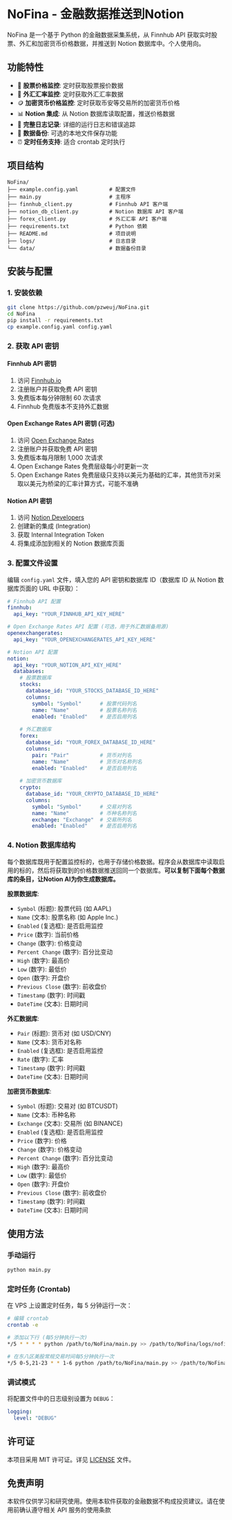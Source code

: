 # NoFina - 金融数据推送到Notion

NoFina 是一个基于 Python 的金融数据采集系统，从 Finnhub API 获取实时股票、外汇和加密货币价格数据，并推送到 Notion 数据库中。个人使用向。

## 功能特性

- 🏢 **股票价格监控**: 定时获取股票报价数据
- 💱 **外汇汇率监控**: 定时获取外汇汇率数据  
- 🪙 **加密货币价格监控**: 定时获取币安等交易所的加密货币价格
- 📊 **Notion 集成**: 从 Notion 数据库读取配置，推送价格数据
- 📝 **完整日志记录**: 详细的运行日志和错误追踪
- 💾 **数据备份**: 可选的本地文件保存功能
- ⏰ **定时任务支持**: 适合 crontab 定时执行

## 项目结构

```
NoFina/
├── example.config.yaml          # 配置文件
├── main.py                      # 主程序
├── finnhub_client.py            # Finnhub API 客户端
├── notion_db_client.py          # Notion 数据库 API 客户端
├── forex_client.py              # 外汇汇率 API 客户端
├── requirements.txt             # Python 依赖
├── README.md                    # 项目说明
├── logs/                        # 日志目录
└── data/                        # 数据备份目录
```

## 安装与配置

### 1. 安装依赖

```bash
git clone https://github.com/pzweuj/NoFina.git
cd NoFina
pip install -r requirements.txt
cp example.config.yaml config.yaml
```

### 2. 获取 API 密钥

#### Finnhub API 密钥
1. 访问 [Finnhub.io](https://finnhub.io/)
2. 注册账户并获取免费 API 密钥
3. 免费版本每分钟限制 60 次请求
4. Finnhub 免费版本不支持外汇数据

#### Open Exchange Rates API 密钥 (可选)
1. 访问 [Open Exchange Rates](https://openexchangerates.org/)
2. 注册账户并获取免费 API 密钥
3. 免费版本每月限制 1,000 次请求
4. Open Exchange Rates 免费层级每小时更新一次
5. Open Exchange Rates 免费层级只支持以美元为基础的汇率，其他货币对采取以美元为桥梁的汇率计算方式，可能不准确

#### Notion API 密钥
1. 访问 [Notion Developers](https://developers.notion.com/)
2. 创建新的集成 (Integration)
3. 获取 Internal Integration Token
4. 将集成添加到相关的 Notion 数据库页面

### 3. 配置文件设置

编辑 `config.yaml` 文件，填入您的 API 密钥和数据库 ID（数据库 ID 从 Notion 数据库页面的 URL 中获取）：

```yaml
# Finnhub API 配置
finnhub:
  api_key: "YOUR_FINNHUB_API_KEY_HERE"

# Open Exchange Rates API 配置 (可选，用于外汇数据备用源)
openexchangerates:
  api_key: "YOUR_OPENEXCHANGERATES_API_KEY_HERE"

# Notion API 配置
notion:
  api_key: "YOUR_NOTION_API_KEY_HERE"
  databases:
    # 股票数据库
    stocks:
      database_id: "YOUR_STOCKS_DATABASE_ID_HERE"
      columns:
        symbol: "Symbol"      # 股票代码列名
        name: "Name"          # 股票名称列名
        enabled: "Enabled"    # 是否启用列名
        
    # 外汇数据库
    forex:
      database_id: "YOUR_FOREX_DATABASE_ID_HERE"
      columns:
        pair: "Pair"          # 货币对列名
        name: "Name"          # 货币对名称列名
        enabled: "Enabled"    # 是否启用列名
        
    # 加密货币数据库
    crypto:
      database_id: "YOUR_CRYPTO_DATABASE_ID_HERE"
      columns:
        symbol: "Symbol"      # 交易对列名
        name: "Name"          # 币种名称列名
        exchange: "Exchange"  # 交易所列名
        enabled: "Enabled"    # 是否启用列名
```

### 4. Notion 数据库结构

每个数据库既用于配置监控标的，也用于存储价格数据。程序会从数据库中读取启用的标的，然后将获取到的价格数据推送回同一个数据库。**可以复制下面每个数据库的条目，让Notion AI为你生成数据库。**

**股票数据库**:
- `Symbol` (标题): 股票代码 (如 AAPL)
- `Name` (文本): 股票名称 (如 Apple Inc.)
- `Enabled` (复选框): 是否启用监控
- `Price` (数字): 当前价格
- `Change` (数字): 价格变动
- `Percent Change` (数字): 百分比变动
- `High` (数字): 最高价
- `Low` (数字): 最低价
- `Open` (数字): 开盘价
- `Previous Close` (数字): 前收盘价
- `Timestamp` (数字): 时间戳
- `DateTime` (文本): 日期时间

**外汇数据库**:
- `Pair` (标题): 货币对 (如 USD/CNY)
- `Name` (文本): 货币对名称
- `Enabled` (复选框): 是否启用监控
- `Rate` (数字): 汇率
- `Timestamp` (数字): 时间戳
- `DateTime` (文本): 日期时间

**加密货币数据库**:
- `Symbol` (标题): 交易对 (如 BTCUSDT)
- `Name` (文本): 币种名称
- `Exchange` (文本): 交易所 (如 BINANCE)
- `Enabled` (复选框): 是否启用监控
- `Price` (数字): 价格
- `Change` (数字): 价格变动
- `Percent Change` (数字): 百分比变动
- `High` (数字): 最高价
- `Low` (数字): 最低价
- `Open` (数字): 开盘价
- `Previous Close` (数字): 前收盘价
- `Timestamp` (数字): 时间戳
- `DateTime` (文本): 日期时间

## 使用方法

### 手动运行

```bash
python main.py
```

### 定时任务 (Crontab)

在 VPS 上设置定时任务，每 5 分钟运行一次：

```bash
# 编辑 crontab
crontab -e

# 添加以下行 (每5分钟执行一次)
*/5 * * * * python /path/to/NoFina/main.py >> /path/to/NoFina/logs/nofina_cron.log 2>&1

# 在东八区美股常规交易时间每5分钟执行一次
*/5 0-5,21-23 * * 1-6 python /path/to/NoFina/main.py >> /path/to/NoFina/logs/nofina_cron.log 2>&1
```

### 调试模式

将配置文件中的日志级别设置为 `DEBUG`：

```yaml
logging:
  level: "DEBUG"
```

## 许可证

本项目采用 MIT 许可证。详见 [LICENSE](LICENSE) 文件。

## 免责声明

本软件仅供学习和研究使用。使用本软件获取的金融数据不构成投资建议。请在使用前确认遵守相关 API 服务的使用条款

